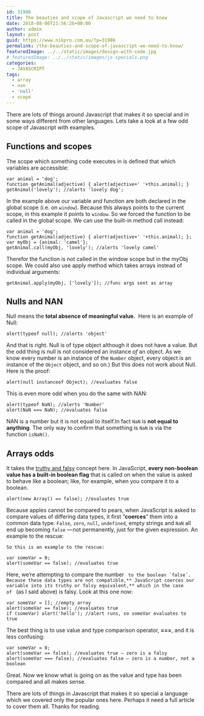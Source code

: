 ```yaml
---
id: 31986
title: The beauties and scope of Javascript we need to know
date: 2018-08-06T21:56:26+00:00
author: admin
layout: post
guid: https://www.nikpro.com.au/?p=31986
permalink: /the-beauties-and-scope-of-javascript-we-need-to-know/
featuredImage: ../../static/images/design-with-code.jpg
# featuredImage: ../../static/images/js-specials.png
categories:
  - JAVASCRIPT
tags:
  - array
  - nan
  - 'null'
  - scope
---
```

There are lots of things around Javascript that makes it so special and in some ways different from other languages. Lets take a look at a few odd scope of Javascript with examples.

## Functions and scopes

The scope which something code executes in is defined that which variables are accessible:


```
var animal = 'dog';
function getAnimal(adjective) { alert(adjective+' '+this.animal); }
getAnimal('lovely'); //alerts 'lovely dog';
```


In the example above our variable and function are both declared in the global scope (i.e. on `window`). Because this always points to the current scope, in this example it points to `window`. So we forced the function to be called in the global scope. We can use the built-in method call instead:


```
var animal = 'dog';
function getAnimal(adjective) { alert(adjective+' '+this.animal); };
var myObj = {animal: 'camel'};
getAnimal.call(myObj, 'lovely'); //alerts 'lovely camel'
```


Therefor the function is not called in the window scope but in the myObj scope. We could also use apply method which takes arrays instead of individual arguments:


```
getAnimal.apply(myObj, ['lovely']); //func args sent as array
```


## Nulls and NAN

Null means the **total absence of meaningful value.**  Here is an example of Null:


```
alert(typeof null); //alerts 'object'
```


And that is right. Null is of type object although it does not have a value. But the odd thing is null is not considered an instance _of_ an object. As we know every number is an instance of the `Number` object, every object is an instance of the `Object` object, and so on.) But this does not work about Null. Here is the proof:


```
alert(null instanceof Object); //evaluates false
```


This is even more odd when you do the same with NAN:


```
alert(typeof NaN); //alerts 'Number'
alert(NaN === NaN); //evaluates false
```


NAN is a number but it is not equal to itself.In fact `NaN` is **not equal to anything**. The only way to confirm that something is `NaN` is via the function `isNaN()`.

## Arrays odds

It takes the [truthy and falsy](https://www.nikpro.com.au/truthy-or-falsy-values-in-javascript-and-how-to-work-with-them/) concept here. In JavaScript, **every non-boolean value has a built-in boolean flag** that is called on when the value is asked to behave like a boolean; like, for example, when you compare it to a boolean.


```
alert(new Array() == false); //evaluates true
```


Because apples cannot be compared to pears, when JavaScript is asked to compare values of differing data types, it first “**coerces**” them into a common data type. `False`, `zero`, `null`, `undefined`, empty strings and `NaN` all end up becoming `false` — not permanently, just for the given expression. An example to the rescue:

```
So this is an example to the rescue: 
```



```
var someVar = 0;
alert(someVar == false); //evaluates true
```


Here, we’re attempting to compare the number `` to the boolean `false`. Because these data types are not compatible,** JavaScript coerces our variable into its truthy or falsy equivalent,** which in the case of `` (as I said above) is falsy. Look at this one now:


```
var someVar = []; //empty array
alert(someVar == false); //evaluates true
if (someVar) alert('hello'); //alert runs, so someVar evaluates to true
```


The best thing is to use value and type comparison operator, **===**, and it is less confusing:


```
var someVar = 0;
alert(someVar == false); //evaluates true – zero is a falsy
alert(someVar === false); //evaluates false – zero is a number, not a boolean
```


Great. Now we know what is going on as the value and type has been compared and all makes sense.

There are lots of things in Javascript that makes it so special a language which we covered only the popular ones here. Perhaps it need a full article to cover them all. Thanks for reading.